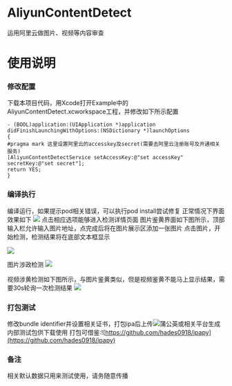 # AliyunContentDetect
运用阿里云做图片、视频等内容审查
# 使用说明
### 修改配置
下载本项目代码，用Xcode打开Example中的AliyunContentDetect.xcworkspace工程，并修改如下所示配置
```
- (BOOL)application:(UIApplication *)application didFinishLaunchingWithOptions:(NSDictionary *)launchOptions
{
#pragma mark 这里设置阿里云的accesskey及secret(需要去阿里云注册账号及开通相关服务)
[AliyunContentDetectService setAccessKey:@"set accessKey" secretKey:@"set secret"];
return YES;
}
```
### 编译执行
编译运行，如果提示pod相关错误，可以执行pod install尝试修复
正常情况下界面效果如下
![](https://github.com/bluemap/AliyunContentDetect/blob/master/Example/screenshots/main.png?raw=true)
点击相应选项能够进入检测详情页面
图片鉴黄界面如下图所示，顶部输入栏允许输入图片地址，点完成后将在图片展示区添加一张图片
点击图片，开始检测，检测结果将在底部文本框显示

![](https://github.com/bluemap/AliyunContentDetect/blob/master/Example/screenshots/imageporn.png?raw=true)

图片涉政检测
![](https://github.com/bluemap/AliyunContentDetect/blob/master/Example/screenshots/imageface.png?raw=true)

视频涉黄检测如下图所示，与图片鉴黄类似，但是视频鉴黄不能马上显示结果，需要30s轮询一次检测结果
![](https://github.com/bluemap/AliyunContentDetect/blob/master/Example/screenshots/videoporn.png?raw=true)

### 打包测试
修改bundle identifier并设置相关证书，打包ipa后上传![蒲公英](https://www.pgyer.com/)或相关平台生成内部测试包供下载使用
打包可借鉴:![https://github.com/hades0918/ipapy](https://github.com/hades0918/ipapy)
### 备注
相关默认数据只用来测试使用，请务随意传播


